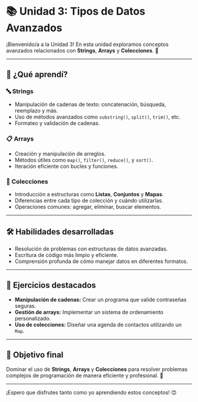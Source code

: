 # 📚 Unidad 3: Tipos de Datos Avanzados

¡Bienvenido/a a la Unidad 3! En esta unidad exploramos conceptos avanzados relacionados con **Strings**, **Arrays** y **Colecciones**. 🚀

---

## 🧠 ¿Qué aprendí?

### 🔤 **Strings**
- Manipulación de cadenas de texto: concatenación, búsqueda, reemplazo y más.
- Uso de métodos avanzados como `substring()`, `split()`, `trim()`, etc.
- Formateo y validación de cadenas.

### 📋 **Arrays**
- Creación y manipulación de arreglos.
- Métodos útiles como `map()`, `filter()`, `reduce()`, y `sort()`.
- Iteración eficiente con bucles y funciones.

### 📂 **Colecciones**
- Introducción a estructuras como **Listas**, **Conjuntos** y **Mapas**.
- Diferencias entre cada tipo de colección y cuándo utilizarlas.
- Operaciones comunes: agregar, eliminar, buscar elementos.

---

## 🛠️ **Habilidades desarrolladas**
- Resolución de problemas con estructuras de datos avanzadas.
- Escritura de código más limpio y eficiente.
- Comprensión profunda de cómo manejar datos en diferentes formatos.

---

## 🌟 **Ejercicios destacados**
- **Manipulación de cadenas:** Crear un programa que valide contraseñas seguras.
- **Gestión de arrays:** Implementar un sistema de ordenamiento personalizado.
- **Uso de colecciones:** Diseñar una agenda de contactos utilizando un `Map`.

---

## 🎯 **Objetivo final**
Dominar el uso de **Strings**, **Arrays** y **Colecciones** para resolver problemas complejos de programación de manera eficiente y profesional. 💪

---

¡Espero que disfrutes tanto como yo aprendiendo estos conceptos! 😊

